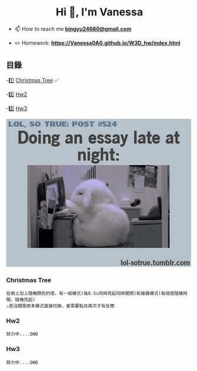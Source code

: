<h1 align="center">Hi 👋, I'm Vanessa</h1>

- 📫 How to reach me **bingyu24680@gmail.com**

- ✏️ Homework: **https://Vanessa0A0.github.io/W3D_hw/index.html**

## 目錄

-1️⃣ [Christmas Tree](#christmas-tree) ✅

-2️⃣ [Hw2](#hw2)

-3️⃣ [Hw3](#hw3)

![](https://github.com/Vanessa0A0/W3D_hw/blob/master/Images/SLir.gif)


### Christmas Tree
	在樹上加上隨機顏色的燈，有一般模式(每0.5s同時亮起同時關閉)和複雜模式(每個燈隨機時間、隨機亮起)
	⚠️若沒關閉原本模式直接切換，會需要點及兩次才有反應
### Hw2
	努力中....QWQ
### Hw3
	努力中....QWQ